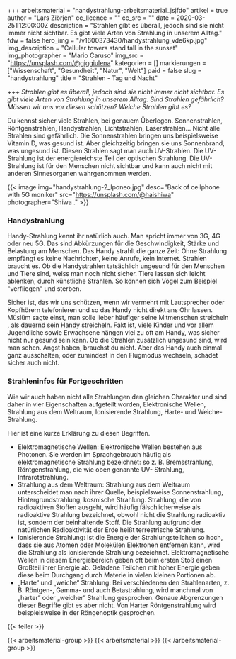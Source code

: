 +++
arbeitsmaterial = "handystrahlung-arbeitsmaterial_jsjfdo"
artikel = true
author = "Lars Ziörjen"
cc_licence = ""
cc_src = ""
date = 2020-03-25T12:00:00Z
description = "Strahlen gibt es überall, jedoch sind sie nicht immer nicht sichtbar. Es gibt viele Arten von Strahlung in unserem Alltag."
fdw = false
hero_img = "/v1600373430/handystrahlung_vde6kp.jpg"
img_description = "Cellular towers stand tall in the sunset"
img_photographer = "Mario Caruso"
img_src = "https://unsplash.com/@giggiulena"
kategorien = []
markierungen = ["Wissenschaft", "Gesundheit", "Natur", "Welt"]
paid = false
slug = "handystrahlung"
title = "Strahlen - Tag und Nacht"

+++
_Strahlen gibt es überall, jedoch sind sie nicht immer nicht sichtbar. Es gibt viele Arten von Strahlung in unserem Alltag. Sind Strahlen gefährlich? Müssen wir uns vor diesen schützen? Welche Strahlen gibt es?_

Du kennst sicher viele Strahlen, bei genauem Überlegen. Sonnenstrahlen, Röntgenstrahlen, Handystrahlen, Lichtstrahlen, Laserstrahlen... Nicht alle Strahlen sind gefährlich. Die Sonnenstrahlen bringen uns beispielsweise Vitamin D, was gesund ist. Aber gleichzeitig bringen sie uns Sonnenbrand, was ungesund ist. Diesen Strahlen sagt man auch UV-Strahlen. Die UV- Strahlung ist der energiereichste Teil der optischen Strahlung. Die UV-Strahlung ist für den Menschen nicht sichtbar und kann auch nicht mit anderen Sinnesorganen wahrgenommen werden.

{{< image img="handystrahlung-2_lponeo.jpg" desc="Back of cellphone with 5G moniker" src="https://unsplash.com/@haishiwa" photographer="Shiwa ." >}}

### Handystrahlung

Handy-Strahlung kennt ihr natürlich auch. Man spricht immer von 3G, 4G oder neu 5G. Das sind Abkürzungen für die Geschwindigkeit, Stärke und Belastung am Menschen. Das Handy strahlt die ganze Zeit: Ohne Strahlung empfängt es keine Nachrichten, keine Anrufe, kein Internet. Strahlen braucht es. Ob die Handystrahlen tatsächlich ungesund für den Menschen und Tiere sind, weiss man noch nicht sicher. Tiere lassen sich leicht ablenken, durch künstliche Strahlen. So können sich Vögel zum Beispiel "verfliegen" und sterben.

Sicher ist, das wir uns schützen, wenn wir vermehrt mit Lautsprecher oder Kopfhörern telefonieren und so das Handy nicht direkt ans Ohr lassen. Müslüm sagte einst, man solle lieber häufiger seine Mitmenschen streicheln , als dauernd sein Handy streicheln. Fakt ist, viele Kinder und vor allem Jugendliche sowie Erwachsene hängen viel zu oft am Handy, was sicher nicht nur gesund sein kann. Ob die Strahlen zusätzlich ungesund sind, wird man sehen. Angst haben, brauchst du nicht. Aber das Handy auch einmal ganz ausschalten, oder zumindest in den Flugmodus wechseln, schadet sicher auch nicht.

### Strahleninfos für Fortgeschritten

Wie wir auch haben nicht alle Strahlungen den gleichen Charakter und sind daher in vier Eigenschaften aufgeteilt worden, Elektronische Wellen, Strahlung aus dem Weltraum, Ionisierende Strahlung, Harte- und Weiche-Strahlung.

Hier ist eine kurze Erklärung zu diesen Begriffen.

* Elektromagnetische Wellen: Elektronische Wellen bestehen aus Photonen. Sie werden im Sprachgebrauch häufig als elektromagnetische Strahlung bezeichnet: so z. B. Bremsstrahlung, Röntgenstrahlung, die wie oben genannte UV- Strahlung, Infrarotstrahlung.
* Strahlung aus dem Weltraum: Strahlung aus dem Weltraum unterscheidet man nach ihrer Quelle, beispielsweise Sonnenstrahlung, Hintergrundstrahlung, kosmische Strahlung. Strahlung, die von radioaktiven Stoffen ausgeht, wird häufig fälschlicherweise als radioaktive Strahlung bezeichnet, obwohl nicht die Strahlung radioaktiv ist, sondern der beinhaltende Stoff. Die Strahlung aufgrund der natürlichen Radioaktivität der Erde heißt terrestrische Strahlung.
* Ionisierende Strahlung: Ist die Energie der Strahlungsteilchen so hoch, dass sie aus Atomen oder Molekülen Elektronen entfernen kann, wird die Strahlung als ionisierende Strahlung bezeichnet. Elektromagnetische Wellen in diesem Energiebereich geben oft beim ersten Stoß einen Großteil ihrer Energie ab. Geladene Teilchen mit hoher Energie geben diese beim Durchgang durch Materie in vielen kleinen Portionen ab.
* „Harte“ und „weiche“ Strahlung: Bei verschiedenen den Strahlenarten, z. B. Röntgen-, Gamma- und auch Betastrahlung, wird manchmal von „harter“ oder „weicher“ Strahlung gesprochen. Genaue Abgrenzungen dieser Begriffe gibt es aber nicht. Von Harter Röntgenstrahlung wird beispielsweise in der Röngenoptik gesprochen.

{{< teiler >}}

{{< arbeitsmaterial-group >}}
{{< arbeitsmaterial >}}
{{< /arbeitsmaterial-group >}}
